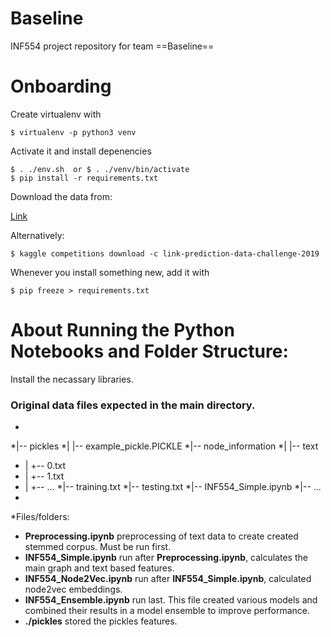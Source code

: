 # Baseline
INF554 project repository for team ==Baseline==

# Onboarding
Create virtualenv with
```
$ virtualenv -p python3 venv
```
Activate it and install depenencies
```
$ . ./env.sh  or $ . ./venv/bin/activate
$ pip install -r requirements.txt
```
Download the data from: 

[Link](https://www.kaggle.com/c/17455/download-all) 

Alternatively:
```
$ kaggle competitions download -c link-prediction-data-challenge-2019
```
Whenever you install something new, add it with
```
$ pip freeze > requirements.txt
```

# About Running the Python Notebooks and Folder Structure:

Install the necassary libraries. 

### Original data files expected in the main directory. 
*
*|-- pickles
*|   |-- example_pickle.PICKLE
*|-- node_information
*|   |-- text
*	|   +-- 0.txt
*	|   +-- 1.txt
*	|   +-- ...
*|-- training.txt
*|-- testing.txt
*|-- INF554_Simple.ipynb
*|-- ...
*
*Files/folders: 

+ **Preprocessing.ipynb** preprocessing of text data to create created stemmed corpus. Must be run first.
+ **INF554_Simple.ipynb** run after **Preprocessing.ipynb**, calculates the main graph and text based features.
+ **INF554_Node2Vec.ipynb** run after **INF554_Simple.ipynb**, calculated node2vec embeddings.
+ **INF554_Ensemble.ipynb** run last. This file created various models and combined their results in a model ensemble to improve performance.
+ **./pickles** stored the pickles features.

